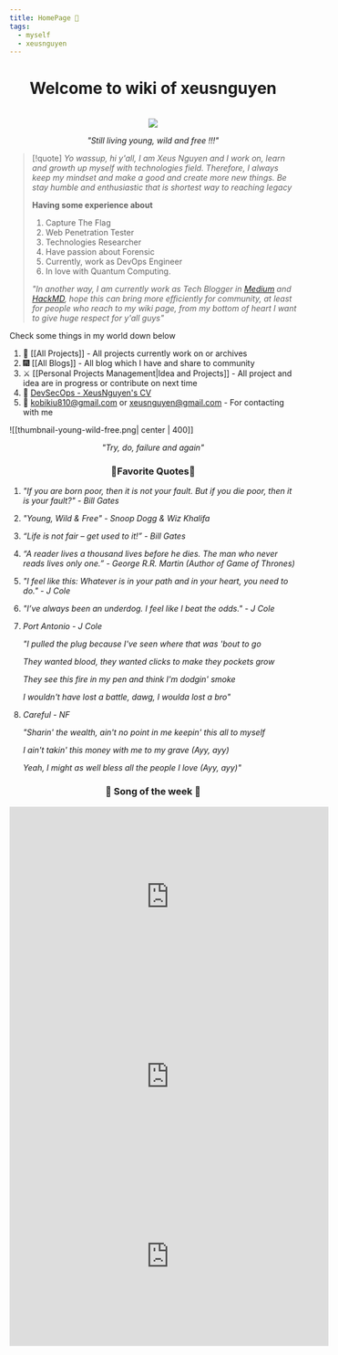 ```yaml
---
title: HomePage 🏡
tags:
  - myself
  - xeusnguyen
---
```


<div align="center">
	<h1>Welcome to wiki of xeusnguyen</h1><br>
	<img src="https://avatars.githubusercontent.com/u/74602538?s=400&v=4">
    <em><p style="text-align: center;">"Still living young, wild and free !!!"</p></em>
</div>

> [!quote] 
> *Yo wassup, hi y'all, I am Xeus Nguyen and I work on, learn and growth up myself with technologies field. Therefore, I always keep my mindset and make a good and create more new things. Be stay humble and enthusiastic that is shortest way to reaching legacy*
> 
> **Having some experience about** 
> 1. Capture The Flag
> 2. Web Penetration Tester 
> 3. Technologies Researcher
> 4. Have passion about Forensic
> 5. Currently, work as DevOps Engineer
> 6. In love with Quantum Computing.
>
>*"In another way, I am currently work as Tech Blogger in [Medium](https://medium.com/@XeusNguyen) and [HackMD](https://hackmd.io/@xeusnguyen), hope this can bring more efficiently for community, at least for people who reach to my wiki page, from my bottom of heart I want to give huge respect for y'all guys"*

Check some things in my world down below

1. 🏢 [[All Projects]] - All projects currently work on or archives
2. 🎆 [[All Blogs]]  - All blog which I have and share to community
3. ⚔️ [[Personal Projects Management|Idea and Projects]] - All project and idea are in progress or contribute on next time
4. 🔱 [DevSecOps - XeusNguyen's CV](https://drive.google.com/file/d/1QuYvv4prnU-pPR8xMhBcTO8JVBamj7pi/view?usp=sharing)
5. 📨 kobikiu810@gmail.com or xeusnguyen@gmail.com - For contacting with me


![[thumbnail-young-wild-free.png| center | 400]]
<div align="center">
	<em><p style="text-align: center;">"Try, do, failure and again"</p></em>
</div>

<div align="center"><h3>🖖Favorite Quotes🖖</h3></div>

1. *"If you are born poor, then it is not your fault. But if you die poor, then it is your fault?" - Bill Gates*

2. *"Young, Wild & Free" - Snoop Dogg & Wiz Khalifa*

3. *“Life is not fair – get used to it!” - Bill Gates*

4. *“A reader lives a thousand lives before he dies. The man who never reads lives only one.” - George R.R. Martin (Author of Game of Thrones)*

5. *"I feel like this: Whatever is in your path and in your heart, you need to do." - J Cole*

6. *"I’ve always been an underdog. I feel like I beat the odds." - J Cole*

7. *Port Antonio - J Cole*

	*"I pulled the plug because I've seen where that was 'bout to go*

	*They wanted blood, they wanted clicks to make they pockets grow*

	*They see this fire in my pen and think I'm dodgin' smoke*

	*I wouldn't have lost a battle, dawg, I woulda lost a bro"*

8. *Careful - NF*

	*"Sharin' the wealth, ain't no point in me keepin' this all to myself*

	*I ain't takin' this money with me to my grave (Ayy, ayy)*

	*Yeah, I might as well bless all the people I love (Ayy, ayy)"*

<div align="center"><h3>🙌 Song of the week 🙌</h3></div>

<div align="center">
	<iframe width="560" height="315" src="https://www.youtube.com/embed/FfinzXF64_4?si=wwo8scpP5lxTbmQD" title="YouTube video player" frameborder="0" allow="accelerometer; autoplay; clipboard-write; encrypted-media; gyroscope; picture-in-picture; web-share" referrerpolicy="strict-origin-when-cross-origin" allowfullscreen></iframe>
</div>


<div align="center">
	<iframe width="560" height="315" src="https://www.youtube.com/embed/qcv6e8JSh-8?si=Yn3-VhM9-Mk1FoJS" title="YouTube video player" frameborder="0" allow="accelerometer; autoplay; clipboard-write; encrypted-media; gyroscope; picture-in-picture; web-share" referrerpolicy="strict-origin-when-cross-origin" allowfullscreen></iframe>
</div>


<div align="center">
	<iframe width="560" height="315" src="https://www.youtube.com/embed/cYpP4kW80K4?si=9xlv3oZj3sHhEDEZ" title="YouTube video player" frameborder="0" allow="accelerometer; autoplay; clipboard-write; encrypted-media; gyroscope; picture-in-picture; web-share" referrerpolicy="strict-origin-when-cross-origin" allowfullscreen></iframe>
</div>



